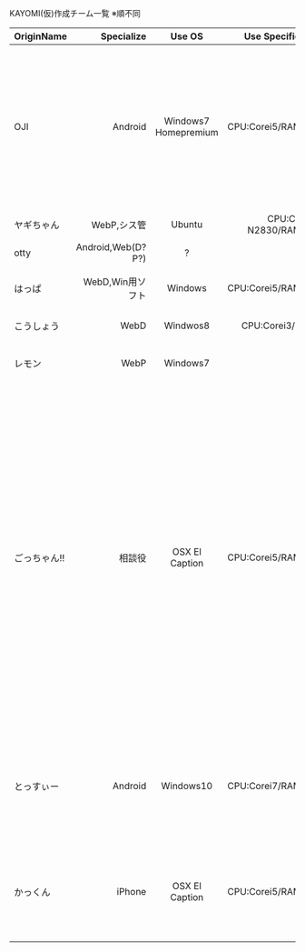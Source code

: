KAYOMI(仮)作成チーム一覧
※順不同

|OriginName|Specialize|Use OS|Use Specification|Use Edit|Comment|
|:------------|---------:|:-------:|------------------:|-----------:|:---------:|
|OJI|Android|Windows7 Homepremium|CPU:Corei5/RAM:8GB|AndroidStudio,Atom,NotePad++,Eclipse|プログラミングがあんましできませんが、よろしくお願いします<br>一応何かあれば言いだしっぺとして、責任者になります.<br>共にGoogleCalendar越そうぜ!!|
|ヤギちゃん|WebP,シス管|Ubuntu|CPU:Celeron N2830/RAM:2GB|Bracketsなど|女子小学生はいいぞ|
|otty|Android,Web(D?P?)|?|?|?|?|
|はっぱ|WebD,Win用ソフト|Windows|CPU:Corei5/RAM:8GB|Brackets,VSCom,VSCode|力になれたらいいな…！<br>がんばろッ!|
|こうしょう|WebD|Windwos8|CPU:Corei3/RAM:?|Sublime Text|共に頑張りましょう！|
|レモン|WebP|Windows7|?|?|使えないザコですがヨロシクですww|
|ごっちゃん!!|相談役|OSX El Caption|CPU:Corei5/RAM:8GB|Xcode,Eclipse,AndroidStudio,Intellij IDEA,Atom,その他もろもろ|開発には慣れてるけど自分もしたいことあるから、<br>困ったとき召☆喚してもらったら助けに来るテクニカルメンター的な役割になれたらなと思います。<br>簡単なことなら大体どの言語でも答えられると思います（JSとかはもっと詳しい方がいらっしゃるのでそちらにどうぞｗ）。<br>複雑なことなら上にある関連なら行けるかもしれません。<br>まあ気軽にどうぞ〜。
|とっすぃー|Android|Windows10|CPU:Corei7/RAM:8GB|JAVA(?)|ちょっとかじっただけのどしろーとなので<br>デバッグ、アイデア専門かと()<br>よろしゅーなあ(エセ京都弁 怒られる(((|
|かっくん|iPhone|OSX El Caption|CPU:Corei5/RAM:8GB|Xcode|開発ド下手なので外観作るくらいしかできませんがよろしく！<br>イーストカンパニーとしても協力したい|
